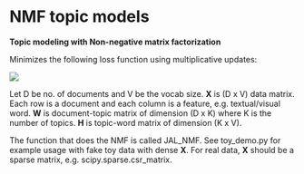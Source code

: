 # NMF topic models

**Topic modeling with Non-negative matrix factorization**

Minimizes the following loss function using multiplicative updates:

<img src="https://render.githubusercontent.com/render/math?math=||X-WH||^{2}_{Fro} %2B \alpha(||W||_1%2B||H||_1)">

Let D be no. of documents and V be the vocab size. **X** is (D x V) data matrix. Each row is a document and each column is a feature, e.g. textual/visual word. **W** is document-topic matrix of dimension (D x K) where K is the number of topics. **H** is topic-word matrix of dimension (K x V). 

The function that does the NMF is called JAL_NMF. See toy_demo.py for example usage with fake toy data with dense **X**. For real data, **X** should be a sparse matrix, e.g. scipy.sparse.csr_matrix. 
